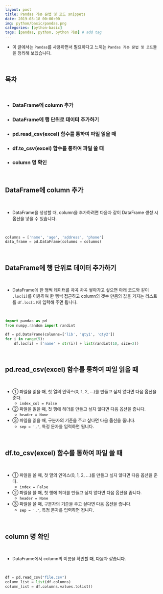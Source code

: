 ```yaml
---
layout: post
title: Pandas 기본 문법 및 코드 snippets
date: 2019-03-18 00:00:00
img: python/basic/pandas.png
categories: [python-basic] 
tags: [pandas, python, python 기본] # add tag
---
```


- 이 글에서는 `Pandas`를 사용하면서 필요하다고 느끼는 `Pandas 기본 문법 및 코드`들을 정리해 보겠습니다.

<br>

## **목차**

<br>

- ### DataFrame에 column 추가
- ### DataFrame에 행 단위로 데이터 추가하기
- ### pd.read_csv(excel) 함수를 통하여 파일 읽을 때
- ### df.to_csv(excel) 함수를 통하여 파일 쓸 때
- ### column 명 확인


<br>

## **DataFrame에 column 추가**

<br>

- DataFrame을 생성할 때, column을 추가하려면 다음과 같이 DataFrame 생성 시 옵션을 넣을 수 있습니다.

<br>

```python
columns = ['name', 'age', 'address', 'phone']
data_frame = pd.DataFrame(columns = columns)
```

<br>

## **DataFrame에 행 단위로 데이터 추가하기**

<br>

- DataFrame에 한 행씩 데이터를 차곡 차곡 쌓아가고 싶으면 아래 코드와 같이 `.loc[i]`를 이용하여 한 행씩 접근하고 column의 갯수 만큼의 값을 가지는 리스트를 `df.loc[i]`에 입력해 주면 됩니다.

<br>

```python
import pandas as pd
from numpy.random import randint

df = pd.DataFrame(columns=['lib', 'qty1', 'qty2'])
for i in range(5):
    df.loc[i] = ['name' + str(i)] + list(randint(10, size=2))
```

<br>

## **pd.read_csv(excel) 함수를 통하여 파일 읽을 때**

<br>

- ① 파일을 읽을 때, 첫 열의 인덱스(0, 1, 2, ...)를 만들고 싶지 않다면 다음 옵션을 준다.
    - `index_col = False`
- ② 파일을 읽을 때, 첫 행에 헤더를 만들고 싶지 않다면 다음 옵션을 줍니다.
    - `header = None`
- ③ 파일을 읽을 때, 구분자의 기준을 주고 싶다면 다음 옵션을 줍니다.
    - `sep = ','`, 특정 문자를 입력하면 됩니다.

<br>

## **df.to_csv(excel) 함수를 통하여 파일 쓸 때**

<br>

- ① 파일을 쓸 때, 첫 열의 인덱스(0, 1, 2, ...)를 만들고 싶지 않다면 다음 옵션을 준다.
    - `index = False`
- ② 파일을 쓸 때, 첫 행에 헤더를 만들고 싶지 않다면 다음 옵션을 줍니다.
    - `header = None`
- ③ 파일을 쓸 때, 구분자의 기준을 주고 싶다면 다음 옵션을 줍니다.
    - `sep = ','`, 특정 문자를 입력하면 됩니다.

<br>

## **column 명 확인**

<br>

- DataFrame에서 column의 이름을 확인할 때, 다음과 같습니다.

<br>

```python
df = pd.read_csv("file.csv")
column_list = list(df.columns)
column_list = df.columns.values.tolist()
```

<br>

